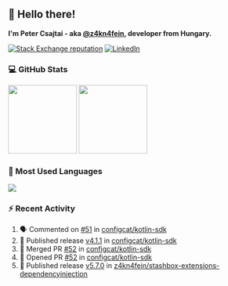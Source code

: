 ## 👋 Hello there!

**I'm Peter Csajtai - aka [@z4kn4fein](https://github.com/z4kn4fein), developer from Hungary.**

[![Stack Exchange reputation](https://img.shields.io/stackexchange/stackoverflow/r/8700582?color=orange&label=reputation&logo=stackoverflow&style=for-the-badge)](https://stackoverflow.com/users/8700582)
[![LinkedIn](https://img.shields.io/badge/linkedin-%230077B5.svg?style=for-the-badge&logo=linkedin&logoColor=white)](https://www.linkedin.com/in/csajtai-p%C3%A9ter-45395341/)

### 💻 GitHub Stats

<div>
  <img height="140px" src="https://github-readme-stats-pcsajtai.vercel.app/api?username=z4kn4fein&show_icons=true&hide_border=true&count_private=true&custom_title=Stats&theme=dracula&line_height=24&hide_title=true">
  <img height="140px" src="https://streak-stats.demolab.com?user=z4kn4fein&theme=dracula&hide_border=true">
  
</div>

### :toolbox: Most Used Languages

<img src="https://github-readme-stats-pcsajtai.vercel.app/api/top-langs/?username=z4kn4fein&theme=dracula&hide_border=true&layout=compact&langs_count=8&hide_title=true">

### :zap: Recent Activity

<!--START_SECTION:activity-->
1. 🗣 Commented on [#51](https://github.com/configcat/kotlin-sdk/issues/51#issuecomment-2582229663) in [configcat/kotlin-sdk](https://github.com/configcat/kotlin-sdk)
2. 🚀 Published release [v4.1.1](https://github.com/configcat/kotlin-sdk/releases/tag/4.1.1) in [configcat/kotlin-sdk](https://github.com/configcat/kotlin-sdk)
3. 🎉 Merged PR [#52](https://github.com/configcat/kotlin-sdk/pull/52) in [configcat/kotlin-sdk](https://github.com/configcat/kotlin-sdk)
4. 💪 Opened PR [#52](https://github.com/configcat/kotlin-sdk/pull/52) in [configcat/kotlin-sdk](https://github.com/configcat/kotlin-sdk)
5. 🚀 Published release [v5.7.0](https://github.com/z4kn4fein/stashbox-extensions-dependencyinjection/releases/tag/v5.7.0) in [z4kn4fein/stashbox-extensions-dependencyinjection](https://github.com/z4kn4fein/stashbox-extensions-dependencyinjection)
<!--END_SECTION:activity-->
